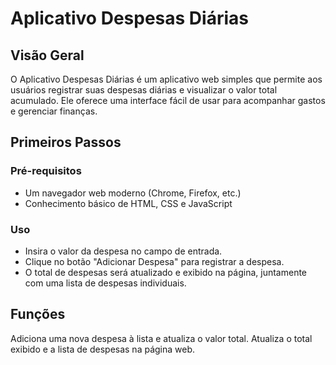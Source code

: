 # Aplicativo Despesas Diárias

## Visão Geral
O Aplicativo Despesas Diárias é um aplicativo web simples que permite aos usuários registrar suas despesas diárias e visualizar o valor total acumulado. Ele oferece uma interface fácil de usar para acompanhar gastos e gerenciar finanças.

## Primeiros Passos

### Pré-requisitos
- Um navegador web moderno (Chrome, Firefox, etc.)
- Conhecimento básico de HTML, CSS e JavaScript

### Uso
- Insira o valor da despesa no campo de entrada.
- Clique no botão "Adicionar Despesa" para registrar a despesa.
- O total de despesas será atualizado e exibido na página, juntamente com uma lista de despesas individuais.

## Funções
 Adiciona uma nova despesa à lista e atualiza o valor total.
 Atualiza o total exibido e a lista de despesas na página web.
